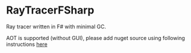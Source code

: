# RayTracerFSharp

Ray tracer written in F# with minimal GC.

AOT is supported (without GUI), please add nuget source using following instructions [here](https://github.com/dotnet/runtimelab/blob/feature/NativeAOT/docs/using-nativeaot/compiling.md)
